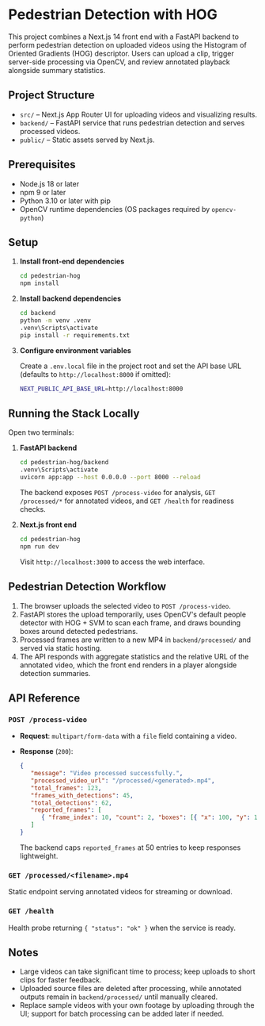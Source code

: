 # Pedestrian Detection with HOG

This project combines a Next.js 14 front end with a FastAPI backend to perform pedestrian detection on uploaded videos using the Histogram of Oriented Gradients (HOG) descriptor. Users can upload a clip, trigger server-side processing via OpenCV, and review annotated playback alongside summary statistics.

## Project Structure

- `src/` – Next.js App Router UI for uploading videos and visualizing results.
- `backend/` – FastAPI service that runs pedestrian detection and serves processed videos.
- `public/` – Static assets served by Next.js.

## Prerequisites

- Node.js 18 or later
- npm 9 or later
- Python 3.10 or later with pip
- OpenCV runtime dependencies (OS packages required by `opencv-python`)

## Setup

1. **Install front-end dependencies**

	```bash
	cd pedestrian-hog
	npm install
	```

2. **Install backend dependencies**

	```bash
	cd backend
	python -m venv .venv
	.venv\Scripts\activate
	pip install -r requirements.txt
	```

3. **Configure environment variables**

	Create a `.env.local` file in the project root and set the API base URL (defaults to `http://localhost:8000` if omitted):

	```bash
	NEXT_PUBLIC_API_BASE_URL=http://localhost:8000
	```

## Running the Stack Locally

Open two terminals:

1. **FastAPI backend**

	```bash
	cd pedestrian-hog/backend
	.venv\Scripts\activate
	uvicorn app:app --host 0.0.0.0 --port 8000 --reload
	```

	The backend exposes `POST /process-video` for analysis, `GET /processed/*` for annotated videos, and `GET /health` for readiness checks.

2. **Next.js front end**

	```bash
	cd pedestrian-hog
	npm run dev
	```

	Visit `http://localhost:3000` to access the web interface.

## Pedestrian Detection Workflow

1. The browser uploads the selected video to `POST /process-video`.
2. FastAPI stores the upload temporarily, uses OpenCV's default people detector with HOG + SVM to scan each frame, and draws bounding boxes around detected pedestrians.
3. Processed frames are written to a new MP4 in `backend/processed/` and served via static hosting.
4. The API responds with aggregate statistics and the relative URL of the annotated video, which the front end renders in a player alongside detection summaries.

## API Reference

### `POST /process-video`

- **Request**: `multipart/form-data` with a `file` field containing a video.
- **Response** (`200`):

  ```json
  {
	 "message": "Video processed successfully.",
	 "processed_video_url": "/processed/<generated>.mp4",
	 "total_frames": 123,
	 "frames_with_detections": 45,
	 "total_detections": 62,
	 "reported_frames": [
		{ "frame_index": 10, "count": 2, "boxes": [{ "x": 100, "y": 120, "w": 48, "h": 96 }] }
	 ]
  }
  ```

  The backend caps `reported_frames` at 50 entries to keep responses lightweight.

### `GET /processed/<filename>.mp4`

Static endpoint serving annotated videos for streaming or download.

### `GET /health`

Health probe returning `{ "status": "ok" }` when the service is ready.

## Notes

- Large videos can take significant time to process; keep uploads to short clips for faster feedback.
- Uploaded source files are deleted after processing, while annotated outputs remain in `backend/processed/` until manually cleared.
- Replace sample videos with your own footage by uploading through the UI; support for batch processing can be added later if needed.
